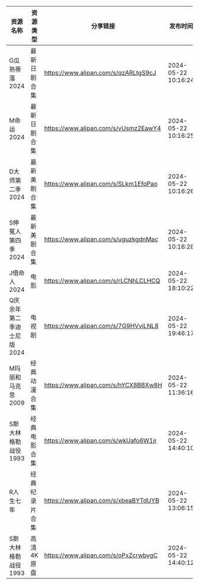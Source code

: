 | 资源名称            | 资源类型    | 分享链接                                 | 发布时间                |
| --------------- | ------- | ------------------------------------ | ------------------- |
| G瓜熟蒂落2024       | 最新日剧合集  | https://www.alipan.com/s/qzARLtgS9cJ | 2024-05-22 10:16:24 |
| M命运2024         | 最新日剧合集  | https://www.alipan.com/s/vUsmz2EawY4 | 2024-05-22 10:16:25 |
| D大师第二季2024      | 最新美剧合集  | https://www.alipan.com/s/SLkm1EfqPao | 2024-05-22 10:16:26 |
| S伸冤人第四季2024     | 最新美剧合集  | https://www.alipan.com/s/uguzkgdnMac | 2024-05-22 10:16:28 |
| J借命人2024        | 电影      | https://www.alipan.com/s/rLCNhLCLHCQ | 2024-05-22 18:10:22 |
| Q庆余年第二季迪士尼版2024 | 电视剧     | https://www.alipan.com/s/7G9HVviLNL8 | 2024-05-22 19:46:17 |
| M玛丽和马克思2009     | 经典动漫合集  | https://www.alipan.com/s/hYCX8BBXw8H | 2024-05-22 11:36:16 |
| S斯大林格勒战役1993    | 经典电影合集  | https://www.alipan.com/s/wkUafo6W1jr | 2024-05-22 14:40:10 |
| R人生七年           | 经典纪录片合集 | https://www.alipan.com/s/xbeaBYTdUYB | 2024-05-22 13:06:15 |
| S斯大林格勒战役1993    | 高清4K原盘  | https://www.alipan.com/s/oPxZcrwbvgC | 2024-05-22 14:40:12 |
